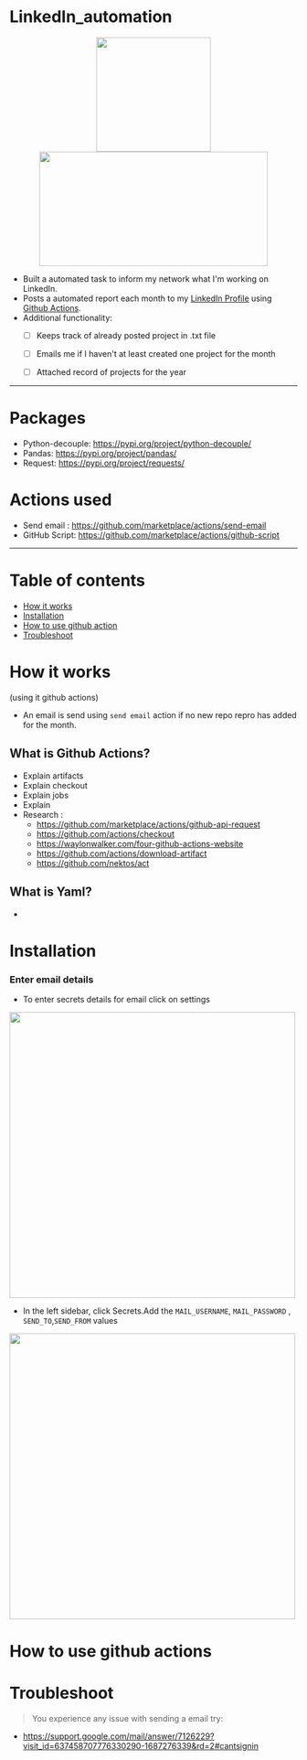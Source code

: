 # LinkedIn_automation
<p align="center">
<img height=200 src=https://user-images.githubusercontent.com/50704452/104107731-54d2c200-52c7-11eb-8b5a-b98d9c32ae6a.jpeg>
<img height=200 width=400 src=https://user-images.githubusercontent.com/50704452/104107772-b430d200-52c7-11eb-992b-61265adf89b1.png>
</p>

 - Built a automated task to inform my network what I'm working on LinkedIn.
 - Posts a automated report each month to my [LinkedIn Profile](https://www.linkedin.com/in/nbj-mncube/) using [Github Actions](https://docs.github.com/en/free-pro-team@latest/actions).
 - Additional functionality:
     - [ ] Keeps track of already posted project in .txt file
     - [ ] Emails me if I haven't at least created one project for the month
     - [ ] Attached record of projects for the year

 
----
# Packages
- Python-decouple: https://pypi.org/project/python-decouple/
- Pandas: https://pypi.org/project/pandas/
- Request: https://pypi.org/project/requests/

# Actions used
 - Send email : https://github.com/marketplace/actions/send-email
 - GitHub Script: https://github.com/marketplace/actions/github-script
----
# Table of contents
 - [How it works](#how-it-works)
 - [Installation](#installation)
 - [How to use github action](#how-to-use-github-actions)
 - [Troubleshoot](#troubleshoot)

 # How it works
 (using it github actions)
 - An email is send using `send email` action if no new repo repro has added for the month.
 ## What is Github Actions?
 - Explain artifacts
 - Explain checkout
 - Explain jobs
 - Explain
 - Research :
    - https://github.com/marketplace/actions/github-api-request
    - https://github.com/actions/checkout
    - https://waylonwalker.com/four-github-actions-website
    - https://github.com/actions/download-artifact
    - https://github.com/nektos/act 

 ## What is Yaml?
 - 
 # Installation
 ### Enter email details
 - To enter secrets details for email click on settings
 <p>
<img width= 500 src=https://user-images.githubusercontent.com/50704452/104120644-07933680-5341-11eb-8072-a5f0faa38a42.png>
</p>

 - In the left sidebar, click Secrets.Add the `MAIL_USERNAME`, `MAIL_PASSWORD` , `SEND_TO`,`SEND_FROM` values

<p>
<img width= 500 src=https://user-images.githubusercontent.com/50704452/104120647-1974d980-5341-11eb-9a63-1b2bfb32f7bb.png>
</p>

 # How to use github actions
 # Troubleshoot
  > You experience any issue with sending a email try:
  - https://support.google.com/mail/answer/7126229?visit_id=637458707776330290-1687276339&rd=2#cantsignin